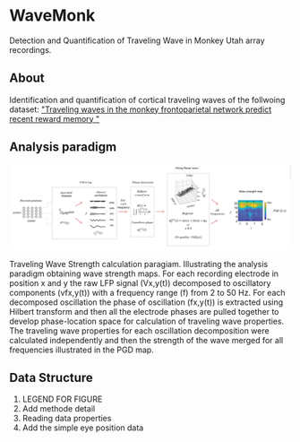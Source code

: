 # WaveMonk
Detection and Quantification of Traveling Wave in Monkey Utah array recordings.
## About
Identification and quantification of cortical traveling waves of the follwoing dataset: ["Traveling waves in the monkey frontoparietal network predict recent reward memory "](https://www.nature.com/articles)


## Analysis paradigm

![Analysis Paradigm](./Analysis%20Overview.png)

Traveling Wave Strength calculation paragiam.  Illustrating the analysis paradigm obtaining wave strength maps. For each recording electrode in position x and y the raw LFP signal (Vx,y(t)) decomposed to oscillatory components (vfx,y(t)) with a frequency range (f) from 2 to 50 Hz. For each decomposed oscillation the phase of oscillation (fx,y(t)) is extracted using Hilbert transform and then all the electrode phases are pulled together to develop phase-location space for calculation of traveling wave properties. The traveling wave properties for each oscillation decomposition were calculated independently and then the strength of the wave merged for all frequencies illustrated in the PGD map.

## Data Structure
1) LEGEND FOR FIGURE 
2) Add methode detail
3) Reading data properties
4) Add the simple eye position data
